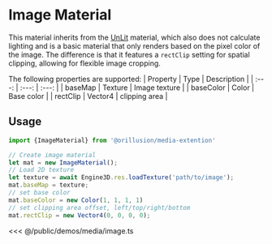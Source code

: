 # Image Material
This material inherits from the [UnLit](../graphics/materials.md#unlit-material) material, which also does not calculate lighting and is a basic material that only renders based on the pixel color of the image. The difference is that it features a `rectClip` setting for spatial clipping, allowing for flexible image cropping.

The following properties are supported:
| Property | Type | Description |
| :---: | :---: | :---: |
| baseMap | Texture | Image texture |
| baseColor | Color | Base color |
| rectClip | Vector4 | clipping area |

## Usage
```ts
import {ImageMaterial} from '@orillusion/media-extention'

// Create image material
let mat = new ImageMaterial();
// Load 2D texture
let texture = await Engine3D.res.loadTexture('path/to/image');
mat.baseMap = texture;
// set base color
mat.baseColor = new Color(1, 1, 1, 1)
// set clipping area offset, left/top/right/bottom
mat.rectClip = new Vector4(0, 0, 0, 0);
```

<Demo :height="300" src="/demos/media/image.ts"></Demo>

<<< @/public/demos/media/image.ts
